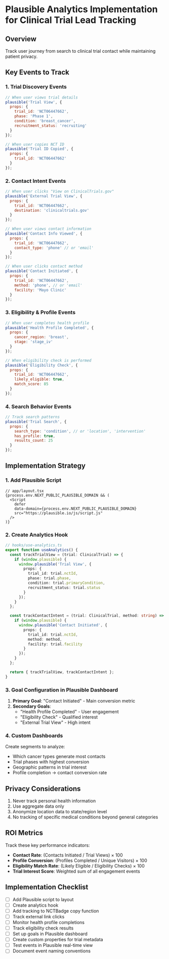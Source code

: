 # Plausible Analytics Implementation for Clinical Trial Lead Tracking

## Overview
Track user journey from search to clinical trial contact while maintaining patient privacy.

## Key Events to Track

### 1. Trial Discovery Events
```javascript
// When user views trial details
plausible('Trial View', {
  props: {
    trial_id: 'NCT06447662',
    phase: 'Phase 1',
    condition: 'breast_cancer',
    recruitment_status: 'recruiting'
  }
});

// When user copies NCT ID
plausible('Trial ID Copied', {
  props: {
    trial_id: 'NCT06447662'
  }
});
```

### 2. Contact Intent Events
```javascript
// When user clicks "View on ClinicalTrials.gov"
plausible('External Trial View', {
  props: {
    trial_id: 'NCT06447662',
    destination: 'clinicaltrials.gov'
  }
});

// When user views contact information
plausible('Contact Info Viewed', {
  props: {
    trial_id: 'NCT06447662',
    contact_type: 'phone' // or 'email'
  }
});

// When user clicks contact method
plausible('Contact Initiated', {
  props: {
    trial_id: 'NCT06447662',
    method: 'phone', // or 'email'
    facility: 'Mayo Clinic'
  }
});
```

### 3. Eligibility & Profile Events
```javascript
// When user completes health profile
plausible('Health Profile Completed', {
  props: {
    cancer_region: 'breast',
    stage: 'stage_iv'
  }
});

// When eligibility check is performed
plausible('Eligibility Check', {
  props: {
    trial_id: 'NCT06447662',
    likely_eligible: true,
    match_score: 85
  }
});
```

### 4. Search Behavior Events
```javascript
// Track search patterns
plausible('Trial Search', {
  props: {
    search_type: 'condition', // or 'location', 'intervention'
    has_profile: true,
    results_count: 25
  }
});
```

## Implementation Strategy

### 1. Add Plausible Script
```tsx
// app/layout.tsx
{process.env.NEXT_PUBLIC_PLAUSIBLE_DOMAIN && (
  <Script
    defer
    data-domain={process.env.NEXT_PUBLIC_PLAUSIBLE_DOMAIN}
    src="https://plausible.io/js/script.js"
  />
)}
```

### 2. Create Analytics Hook
```typescript
// hooks/use-analytics.ts
export function useAnalytics() {
  const trackTrialView = (trial: ClinicalTrial) => {
    if (window.plausible) {
      window.plausible('Trial View', {
        props: {
          trial_id: trial.nctId,
          phase: trial.phase,
          condition: trial.primaryCondition,
          recruitment_status: trial.status
        }
      });
    }
  };

  const trackContactIntent = (trial: ClinicalTrial, method: string) => {
    if (window.plausible) {
      window.plausible('Contact Initiated', {
        props: {
          trial_id: trial.nctId,
          method: method,
          facility: trial.facility
        }
      });
    }
  };

  return { trackTrialView, trackContactIntent };
}
```

### 3. Goal Configuration in Plausible Dashboard
1. **Primary Goal**: "Contact Initiated" - Main conversion metric
2. **Secondary Goals**:
   - "Health Profile Completed" - User engagement
   - "Eligibility Check" - Qualified interest
   - "External Trial View" - High intent

### 4. Custom Dashboards
Create segments to analyze:
- Which cancer types generate most contacts
- Trial phases with highest conversion
- Geographic patterns in trial interest
- Profile completion → contact conversion rate

## Privacy Considerations
1. Never track personal health information
2. Use aggregate data only
3. Anonymize location data to state/region level
4. No tracking of specific medical conditions beyond general categories

## ROI Metrics
Track these key performance indicators:
- **Contact Rate**: (Contacts Initiated / Trial Views) × 100
- **Profile Conversion**: (Profiles Completed / Unique Visitors) × 100
- **Eligibility Match Rate**: (Likely Eligible / Eligibility Checks) × 100
- **Trial Interest Score**: Weighted sum of all engagement events

## Implementation Checklist
- [ ] Add Plausible script to layout
- [ ] Create analytics hook
- [ ] Add tracking to NCTBadge copy function
- [ ] Track external link clicks
- [ ] Monitor health profile completions
- [ ] Track eligibility check results
- [ ] Set up goals in Plausible dashboard
- [ ] Create custom properties for trial metadata
- [ ] Test events in Plausible real-time view
- [ ] Document event naming conventions